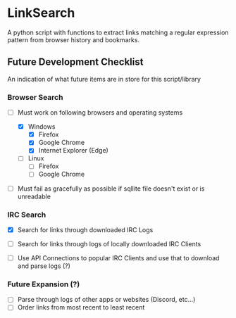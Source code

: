 # LinkSearch
 A python script with functions to extract links matching a regular expression pattern from browser history and bookmarks.

## Future Development Checklist
An indication of what future items are in store for this script/library

### Browser Search
- [ ] Must work on following browsers and operating systems
    - [x] Windows
        - [x] Firefox
        - [x] Google Chrome
        - [x] Internet Explorer (Edge)
    - [ ] Linux
        - [ ] Firefox
        - [ ] Google Chrome
- [ ] Must fail as gracefully as possible if sqllite file doesn't exist or is unreadable


### IRC Search
- [x] Search for links through downloaded IRC Logs
- [ ] Search for links through logs of locally downloaded IRC Clients
- [ ] Use API Connections to popular IRC Clients and use that to download and parse logs (?)


### Future Expansion (?)
- [ ] Parse through logs of other apps or websites (Discord, etc...)
- [ ] Order links from most recent to least recent
